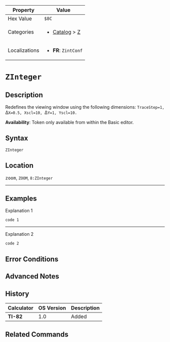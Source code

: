 | Property      | Value |
|---------------|-------|
| Hex Value     | `$8C`|
| Categories    | <ul><li>[Catalog](<../categories/Catalog.md>) > [Z](<../categories/Catalog.md#Z>)</li></ul> |
| Localizations | <ul><li><b>FR</b>: `ZintConf`</li></ul> |

# `ZInteger`

## Description
Redefines the viewing window using the following dimensions: `TraceStep=1, `Δ`X=0.5, Xscl=10, `Δ`Y=1, Yscl=10.`


<b>Availability</b>: Token only available from within the Basic editor.

## Syntax
`ZInteger`

## Location
<kbd>zoom</kbd>, `ZOOM`, `8:ZInteger`
<hr>

## Examples

Explanation 1
```ti-basic
code 1
```
---
Explanation 2
```ti-basic
code 2
```

## Error Conditions


## Advanced Notes


## History
| Calculator | OS Version | Description |
|------------|------------|-------------|
| <b>TI-82</b> | 1.0 | Added

## Related Commands

    